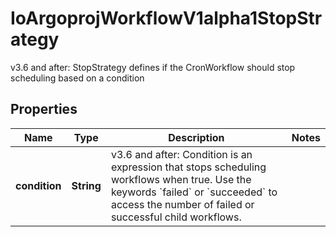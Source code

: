 

# IoArgoprojWorkflowV1alpha1StopStrategy

v3.6 and after: StopStrategy defines if the CronWorkflow should stop scheduling based on a condition

## Properties

Name | Type | Description | Notes
------------ | ------------- | ------------- | -------------
**condition** | **String** | v3.6 and after: Condition is an expression that stops scheduling workflows when true. Use the keywords &#x60;failed&#x60; or &#x60;succeeded&#x60; to access the number of failed or successful child workflows. | 



